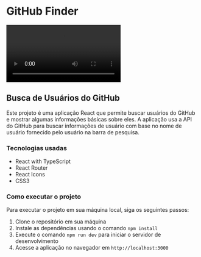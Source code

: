 # GitHub Finder


![Vídeo](../GitHub_Finder/github_finder/src/assets/video.mp4)


## Busca de Usuários do GitHub

Este projeto é uma aplicação React que permite buscar usuários do GitHub e mostrar algumas informações básicas sobre eles. A aplicação usa a API do GitHub para buscar informações de usuário com base no nome de usuário fornecido pelo usuário na barra de pesquisa.

### Tecnologias usadas

- React with TypeScript
- React Router
- React Icons
- CSS3

### Como executar o projeto

Para executar o projeto em sua máquina local, siga os seguintes passos:

1. Clone o repositório em sua máquina
2. Instale as dependências usando o comando `npm install`
3. Execute o comando `npm run dev` para iniciar o servidor de desenvolvimento
4. Acesse a aplicação no navegador em `http://localhost:3000`



